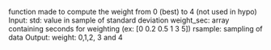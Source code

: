   function made to compute the weight from 0 (best) to 4 (not used in hypo)
  Input:
      std: value in sample of standard deviation
      weight_sec: array containing seconds for weighting (ex: [0 0.2 0.5 1 3 5])
      rsample: sampling of data
  Output:
      weight: 0,1,2, 3 and 4
